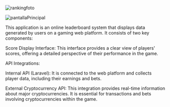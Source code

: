 
![rankingfoto](https://github.com/jcfs87/RankingGameApp/assets/97728569/719823f9-eed7-4370-baa2-896049fb0393)

![pantallaPrincipal](https://github.com/jcfs87/RankingGameApp/assets/97728569/09e13596-9117-4c50-83e7-a763718c35d0)






This application is an online leaderboard system that displays data generated by users on a gaming web platform. 
It consists of two key components:

Score Display Interface: This interface provides a clear view of players' scores, offering a detailed perspective of their performance in the game.

API Integrations:

Internal API (Laravel): It is connected to the web platform and collects player data, including their earnings and bets.

External Cryptocurrency API: This integration provides real-time information about major cryptocurrencies. 
It is essential for transactions and bets involving cryptocurrencies within the game.
